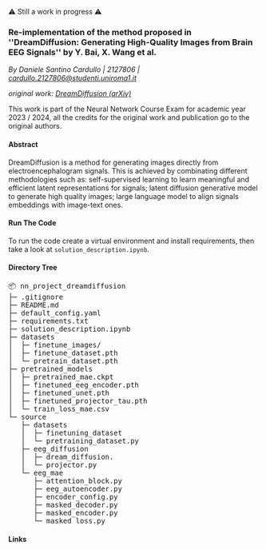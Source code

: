  ⚠️ Still a work in progress ️⚠️

### Re-implementation of the method proposed in ''DreamDiffusion: Generating High-Quality Images from Brain EEG Signals'' by Y. Bai, X. Wang et al.
*By Daniele Santino Cardullo | 2127806 | cardullo.2127806@studenti.uniroma1.it*

*original work: [DreamDiffusion (arXiv)](https://arxiv.org/abs/2306.16934)*

This work is part of the Neural Network Course Exam for academic year 2023 / 2024,
all the credits for the original work 
and publication go to the original authors.

#### Abstract
DreamDiffusion is a method for generating images directly from electroencephalogram signals. This is achieved by combinating different methodologies such as: self-supervised learning to learn meaningful and efficient latent representations for signals; latent diffusion generative model to generate high quality images; large language model to align signals embeddings with image-text ones.

#### Run The Code
To run the code create a virtual environment and install requirements, then take a look at `solution_description.ipynb`.

#### Directory Tree
<pre>
📦 nn_project_dreamdiffusion
├─ .gitignore
├─ README.md
├─ default_config.yaml
├─ requirements.txt
├─ solution_description.ipynb
├─ datasets
│  ├─ finetune_images/
│  ├─ finetune_dataset.pth
│  └─ pretrain_dataset.pth
├─ pretrained_models
│  ├─ pretrained_mae.ckpt
│  ├─ finetuned_eeg_encoder.pth
│  ├─ finetuned_unet.pth
│  ├─ finetuned_projector_tau.pth
│  └─ train_loss_mae.csv
└─ source
   ├─ datasets
   │  ├─ finetuning_dataset
   │  └─ pretraining_dataset.py
   ├─ eeg_diffusion
   │  ├─ dream_diffusion.
   │  └─ projector.py
   └─ eeg_mae
      ├─ attention_block.py
      ├─ eeg_autoencoder.py
      ├─ encoder_config.py
      ├─ masked_decoder.py
      ├─ masked_encoder.py
      └─ masked_loss.py
</pre>

#### Links